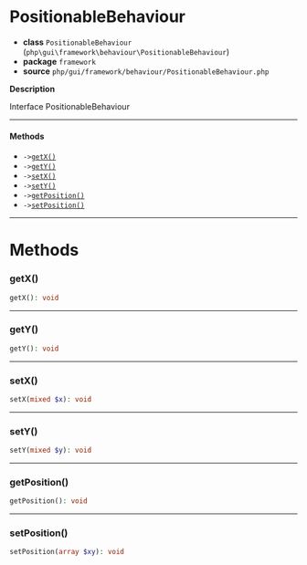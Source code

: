 # PositionableBehaviour

- **class** `PositionableBehaviour` (`php\gui\framework\behaviour\PositionableBehaviour`)
- **package** `framework`
- **source** `php/gui/framework/behaviour/PositionableBehaviour.php`

**Description**

Interface PositionableBehaviour

---

#### Methods

- `->`[`getX()`](#method-getx)
- `->`[`getY()`](#method-gety)
- `->`[`setX()`](#method-setx)
- `->`[`setY()`](#method-sety)
- `->`[`getPosition()`](#method-getposition)
- `->`[`setPosition()`](#method-setposition)

---
# Methods

<a name="method-getx"></a>

### getX()
```php
getX(): void
```

---

<a name="method-gety"></a>

### getY()
```php
getY(): void
```

---

<a name="method-setx"></a>

### setX()
```php
setX(mixed $x): void
```

---

<a name="method-sety"></a>

### setY()
```php
setY(mixed $y): void
```

---

<a name="method-getposition"></a>

### getPosition()
```php
getPosition(): void
```

---

<a name="method-setposition"></a>

### setPosition()
```php
setPosition(array $xy): void
```